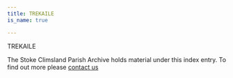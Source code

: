 ```yaml
---
title: TREKAILE
is_name: true

---
```


TREKAILE


The Stoke Climsland Parish Archive holds material under this index entry. To find out more please [contact us](/contact/)
